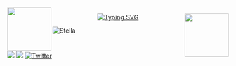 <br>
<br>
<img align='left' src='https://user-images.githubusercontent.com/5713670/87202985-820dcb80-c2b6-11ea-9f56-7ec461c497c3.gif' width='100' 
height='100'>

<img align='right' src='https://user-images.githubusercontent.com/5713670/87202985-820dcb80-c2b6-11ea-9f56-7ec461c497c3.gif' width='100' 
height='100'>

<p align="center">
  <a href="https://git.io/typing-svg"><img src="https://readme-typing-svg.demolab.com?font=Fira+Code&weight=100&duration=4000&pause=500&color=AF39F7&center=true&vCenter=true&multiline=true&random=false&width=550&height=100&lines=Desenvolvimento+de+Software+Multiplataforma;Sempre+em+busca+de+novos+desafios;Cada+linha+%C3%A9+um+novo+aprendizado" alt="Typing SVG" /></a>
</p>


![Stella](https://github.com/StellaSoares14/StellaSoares14/assets/129445948/4779546d-4b91-46a9-a556-12588467d9aa)


# 
<div> 
  
  <a href = "mailto:stellasoaresdasilva@gmail.com"><img src="https://img.shields.io/badge/-Gmail-%23333?style=for-the-badge&logo=gmail&logoColor=white" target="_blank"></a>
  <a href="https://www.linkedin.com/in/stella-soares-da-silva" target="_blank"><img src="https://img.shields.io/badge/-LinkedIn-%230077B5?style=for-the-badge&logo=linkedin&logoColor=white" target="_blank"></a> 
  <a href="https://twitter.com/S14Stella" target="_blank"><img alt="Twitter" src="https://img.shields.io/badge/twitter-%231DA1F2.svg?&style=for-the-badge&logo=twitter&logoColor=white" /></a>
  
</div>
